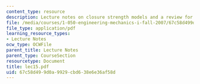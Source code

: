 ```yaml
---
content_type: resource
description: Lecture notes on closure strength models and a review for a quiz.
file: /media/courses/1-050-engineering-mechanics-i-fall-2007/67c58d499d0a9929cbd638e6e36af58d_lec15.pdf
file_type: application/pdf
learning_resource_types:
- Lecture Notes
ocw_type: OCWFile
parent_title: Lecture Notes
parent_type: CourseSection
resourcetype: Document
title: lec15.pdf
uid: 67c58d49-9d0a-9929-cbd6-38e6e36af58d
---
```

